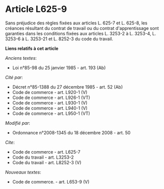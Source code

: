 # Article L625-9

Sans préjudice des règles fixées aux articles L. 625-7 et L. 625-8, les créances résultant du contrat de travail ou du
contrat d'apprentissage sont garanties dans les conditions fixées aux articles L. 3253-2 à L. 3253-4, L. 3253-6 à L. 3253-21
et L. 8252-3 du code du travail.

**Liens relatifs à cet article**

_Anciens textes_:

  - Loi n°85-98 du 25 janvier 1985 - art. 193 (Ab)

_Cité par_:

  - Décret n°85-1388 du 27 décembre 1985 - art. 52 (Ab)
  - Code de commerce - art. L920-1 (V)
  - Code de commerce - art. L926-1 (VT)
  - Code de commerce - art. L930-1 (V)
  - Code de commerce - art. L940-1 (V)
  - Code de commerce - art. L950-1 (VT)

_Modifié par_:

  - Ordonnance n°2008-1345 du 18 décembre 2008 - art. 50

_Cite_:

  - Code de commerce - art. L625-7
  - Code du travail - art. L3253-2
  - Code du travail - art. L8252-3 (V)

_Nouveaux textes_:

  - Code de commerce. - art. L653-9 (V)
